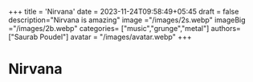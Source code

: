 +++
title = 'Nirvana'
date = 2023-11-24T09:58:49+05:45
draft = false
description="Nirvana is amazing"
image ="/images/2s.webp"
imageBig ="/images/2b.webp"
categories= ["music","grunge","metal"]
authors= ["Saurab Poudel"]
avatar = "/images/avatar.webp"
+++

# Nirvana 

